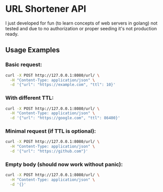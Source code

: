 # URL Shortener API
I just developed for fun (to learn concepts of web servers in golang) not tested and due to no authorization or proper seeding it's not production ready.
## Usage Examples

### Basic request:
```bash
curl -X POST http://127.0.0.1:8080/url/ \
  -H "Content-Type: application/json" \
  -d '{"url": "https://example.com", "ttl": 10}'
```

### With different TTL:
```bash
curl -X POST http://127.0.0.1:8080/url/ \
  -H "Content-Type: application/json" \
  -d '{"url": "https://google.com", "ttl": 86400}'
```

### Minimal request (if TTL is optional):
```bash
curl -X POST http://127.0.0.1:8080/url/ \
  -H "Content-Type: application/json" \
  -d '{"url": "https://github.com"}'
```

### Empty body (should now work without panic):
```bash
curl -X POST http://127.0.0.1:8080/url/ \
  -H "Content-Type: application/json" \
  -d '{}'
```